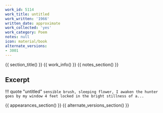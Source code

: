 ```yaml
---
work_id: 5114
work_title: untitled
work_written: '1966'
written_date: approximate
work_collected: 'yes'
work_category: Poem
notes: null
icon: material/book
alternate_versions:
- 3001
---
```


{{ section_title() }}
{{ work_info() }}
{{ notes_section() }}
## Excerpt
!!! quote "untitled"
    ```
    sensible brush, sleeping
    flower, I awaken
    the hunter goes by my window
    4 feet locked in the bright stillness of a...
    ```

{{ appearances_section() }}
{{ alternate_versions_section() }}